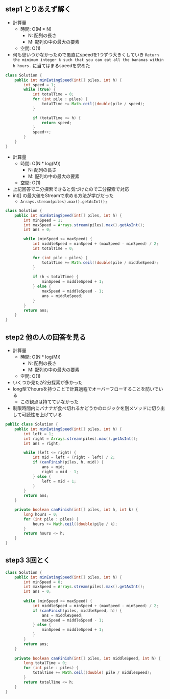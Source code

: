 ## step1 とりあえず解く
- 計算量
  - 時間: O(M * N)
    - N: 配列の長さ
    - M: 配列の中の最大の要素
  - 空間: O(1)
- 何も思いつかなかったので愚直にspeedを1つずつ大きくしていき `Return the minimum integer k such that you can eat all the bananas within h hours.` に当てはまるspeedを求めた

```java
class Solution {
    public int minEatingSpeed(int[] piles, int h) {
        int speed = 1;
        while (true) {
            int totalTime = 0;
            for (int pile : piles) {
                totalTime += Math.ceil((double)pile / speed);
            }

            if (totalTime <= h) {
                return speed;
            }
            speed++;
        }
    }
}

```

- 計算量
  - 時間: O(N * log(M))
    - N: 配列の長さ
    - M: 配列の中の最大の要素
  - 空間: O(1)
- 上記回答で二分探索できると気づけたので二分探索で対応
- int[] の最大値をStreamで求める方法が学びだった
  - `Arrays.stream(piles).max().getAsInt();`

```java
class Solution {
    public int minEatingSpeed(int[] piles, int h) {
        int minSpeed = 1;
        int maxSpeed = Arrays.stream(piles).max().getAsInt();
        int ans = 0;

        while (minSpeed <= maxSpeed) {
            int middleSpeed = minSpeed + (maxSpeed - minSpeed) / 2;
            int totalTime = 0;

            for (int pile : piles) {
                totalTime += Math.ceil((double)pile / middleSpeed);
            }
            
            if (h < totalTime) {
                minSpeed = middleSpeed + 1;
            } else {
                maxSpeed = middleSpeed - 1;
                ans = middleSpeed;
            }
        }
        return ans;
    }
}

```

## step2 他の人の回答を見る
- 計算量
  - 時間: O(N * log(M))
    - N: 配列の長さ
    - M: 配列の中の最大の要素
  - 空間: O(1)
- いくつか見たが2分探索が多かった
- long型でhoursを持つことで計算過程でオーバーフローすることを防いでいる
  - この観点は持てていなかった
- 制限時間内にバナナが食べ切れるかどうかのロジックを別メソッドに切り出して可読性を上げている

```java
public class Solution {
    public int minEatingSpeed(int[] piles, int h) {
        int left = 1;  
        int right = Arrays.stream(piles).max().getAsInt();
        int ans = right;

        while (left <= right) {
            int mid = left + (right - left) / 2;
            if (canFinish(piles, h, mid)) {
                ans = mid;     
                right = mid - 1;
            } else {
                left = mid + 1; 
            }
        }
        return ans;
    }

    private boolean canFinish(int[] piles, int h, int k) {
        long hours = 0;
        for (int pile : piles) {
            hours += Math.ceil((double)pile / k);
        }
        return hours <= h;
    }
}
```

## step3 3回とく

```java
class Solution {
    public int minEatingSpeed(int[] piles, int h) {
        int minSpeed = 0;
        int maxSpeed = Arrays.stream(piles).max().getAsInt();
        int ans = 0;
        
        while (minSpeed <= maxSpeed) {
            int middleSpeed = minSpeed + (maxSpeed - minSpeed) / 2;
            if (canFinish(piles, middleSpeed, h)) {
                ans = middleSpeed;
                maxSpeed = middleSpeed - 1;
            } else {
                minSpeed = middleSpeed + 1;
            }
        }
        return ans;
    }
    
    private boolean canFinish(int[] piles, int middleSpeed, int h) {
        long totalTime = 0;
        for (int pile : piles) {
            totalTime += Math.ceil((double) pile / middleSpeed);
        }
        return totalTime <= h;
    }
}

```